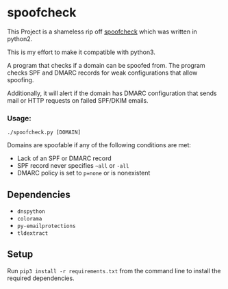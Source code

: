 # spoofcheck

This Project is a shameless rip off [spoofcheck](https://github.com/BishopFox/spoofcheck) which was written in python2.

This is my effort to make it compatible with python3.

A program that checks if a domain can be spoofed from. The program checks SPF and DMARC records for weak configurations that allow spoofing.

Additionally, it will alert if the domain has DMARC configuration that sends mail or HTTP requests on failed SPF/DKIM emails.

### Usage:

`./spoofcheck.py [DOMAIN]`

Domains are spoofable if any of the following conditions are met:

- Lack of an SPF or DMARC record
- SPF record never specifies `~all` or `-all`
- DMARC policy is set to `p=none` or is nonexistent

## Dependencies

- `dnspython`
- `colorama`
- `py-emailprotections`
- `tldextract`

## Setup

Run `pip3 install -r requirements.txt` from the command line to install the required dependencies.

